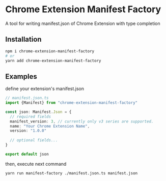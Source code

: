 # Chrome Extension Manifest Factory
A tool for writing manifest.json of Chrome Extension with type completion

## Installation
```bash
npm i chrome-extension-manifest-factory
# or
yarn add chrome-extension-manifest-factory
```

## Examples
define your extension's manifest.json
```typescript
// manifest.json.ts
import {Manifest} from "chrome-extension-manifest-factory"

const json: Manifest.Json = {
  // required fields
  manifest_version: 3, // currently only v3 series are supported.
  name: "Your Chrome Extension Name",
  version: "1.0.0"
  
  // optional fields...
}

export default json
```

then, execute next command
```bash
yarn run manifest-factory ./manifest.json.ts manifest.json
```


